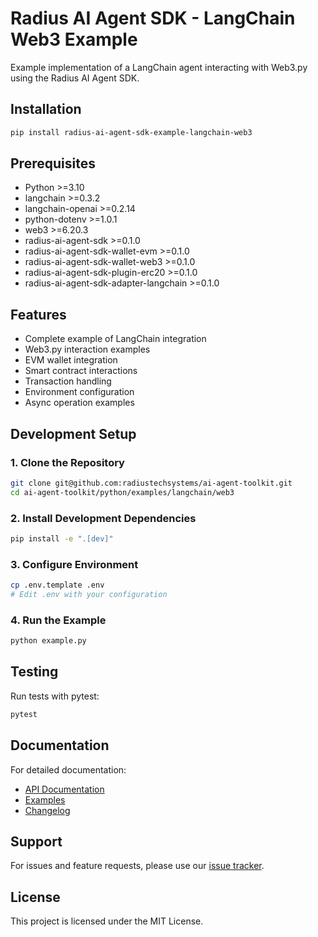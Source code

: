 # Radius AI Agent SDK - LangChain Web3 Example

Example implementation of a LangChain agent interacting with Web3.py using the Radius AI Agent SDK.

## Installation

```bash
pip install radius-ai-agent-sdk-example-langchain-web3
```

## Prerequisites

- Python >=3.10
- langchain >=0.3.2
- langchain-openai >=0.2.14
- python-dotenv >=1.0.1
- web3 >=6.20.3
- radius-ai-agent-sdk >=0.1.0
- radius-ai-agent-sdk-wallet-evm >=0.1.0
- radius-ai-agent-sdk-wallet-web3 >=0.1.0
- radius-ai-agent-sdk-plugin-erc20 >=0.1.0
- radius-ai-agent-sdk-adapter-langchain >=0.1.0

## Features

- Complete example of LangChain integration
- Web3.py interaction examples
- EVM wallet integration
- Smart contract interactions
- Transaction handling
- Environment configuration
- Async operation examples

## Development Setup

### 1. Clone the Repository
```bash
git clone git@github.com:radiustechsystems/ai-agent-toolkit.git
cd ai-agent-toolkit/python/examples/langchain/web3
```

### 2. Install Development Dependencies
```bash
pip install -e ".[dev]"
```

### 3. Configure Environment
```bash
cp .env.template .env
# Edit .env with your configuration
```

### 4. Run the Example
```bash
python example.py
```

## Testing

Run tests with pytest:

```bash
pytest
```

## Documentation

For detailed documentation:
- [API Documentation](https://github.com/radiustechsystems/ai-agent-toolkit/blob/main/python/examples/langchain/web3/README.md)
- [Examples](https://github.com/radiustechsystems/ai-agent-toolkit/tree/main/python/examples)
- [Changelog](https://github.com/radiustechsystems/ai-agent-toolkit/blob/main/python/CHANGELOG.md)

## Support

For issues and feature requests, please use our [issue tracker](https://github.com/radiustechsystems/ai-agent-toolkit/issues).

## License

This project is licensed under the MIT License.
